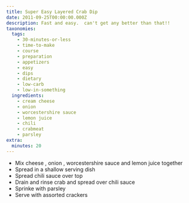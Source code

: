 ```yaml
---
title: Super Easy Layered Crab Dip
date: 2011-09-25T00:00:00.000Z
description: Fast and easy.  can't get any better than that!!
taxonomies:
  tags:
    - 30-minutes-or-less
    - time-to-make
    - course
    - preparation
    - appetizers
    - easy
    - dips
    - dietary
    - low-carb
    - low-in-something
  ingredients:
    - cream cheese
    - onion
    - worcestershire sauce
    - lemon juice
    - chili
    - crabmeat
    - parsley
extra:
  minutes: 20
---
```

 - Mix cheese , onion , worcestershire sauce and lemon juice together
 - Spread in a shallow serving dish
 - Spread chili sauce over top
 - Drain and rinse crab and spread over chili sauce
 - Sprinke with parsley
 - Serve with assorted crackers

